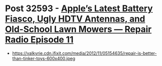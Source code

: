 # Post 32593 - [Apple&#8217;s Latest Battery Fiasco, Ugly HDTV Antennas, and Old-School Lawn Mowers — Repair Radio Episode 11](https://www.ifixit.com/News/32593/apples-latest-battery-fiasco-ugly-hdtv-antennas-old-school-lawn-mowers-repair-radio-episode-11)

- https://valkyrie.cdn.ifixit.com/media/2012/11/05154635/repair-is-better-than-tinker-toys-600x400.jpeg
